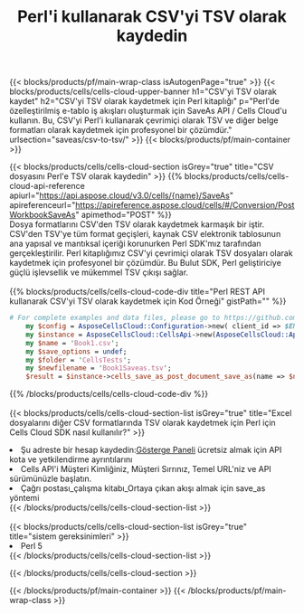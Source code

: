 ﻿---
title:  Perl'i kullanarak CSV'yi TSV olarak kaydedin
description:  CSV formatındaki dosyayı TSV formatındaki dosya olarak kaydetmek için Perl için Aspose.Cells Cloud SDK'yı kullanma.
---
{{< blocks/products/pf/main-wrap-class isAutogenPage="true" >}}
{{< blocks/products/cells/cells-cloud-upper-banner h1="CSV\'yi TSV olarak kaydet" h2="CSV\'yi TSV olarak kaydetmek için Perl kitaplığı" p="Perl\'de özelleştirilmiş e-tablo iş akışları oluşturmak için SaveAs API / Cells Cloud\'u kullanın. Bu, CSV\'yi Perl\'i kullanarak çevrimiçi olarak TSV ve diğer belge formatları olarak kaydetmek için profesyonel bir çözümdür." urlsection="saveas/csv-to-tsv/" >}}
{{< blocks/products/pf/main-container >}}

{{< blocks/products/cells/cells-cloud-section isGrey="true" title="CSV dosyasını Perl\'e TSV olarak kaydedin" >}}
{{% blocks/products/cells/cells-cloud-api-reference apiurl="https://api.aspose.cloud/v3.0/cells/{name}/SaveAs" apireferenceurl="https://apireference.aspose.cloud/cells/#/Conversion/PostWorkbookSaveAs" apimethod="POST" %}}
<br/>
Dosya formatlarını CSV'den TSV olarak kaydetmek karmaşık bir iştir. CSV'den TSV'ye tüm format geçişleri, kaynak CSV elektronik tablosunun ana yapısal ve mantıksal içeriği korunurken Perl SDK'mız tarafından gerçekleştirilir. Perl kitaplığımız CSV'yi çevrimiçi olarak TSV dosyaları olarak kaydetmek için profesyonel bir çözümdür. Bu Bulut SDK, Perl geliştiriciye güçlü işlevsellik ve mükemmel TSV çıkışı sağlar.
<br/>
<br/>
{{% blocks/products/cells/cells-cloud-code-div title="Perl REST API kullanarak CSV\'yi TSV olarak kaydetmek için Kod Örneği" gistPath="" %}}
  
```perl
# For complete examples and data files, please go to https://github.com/aspose-cells-cloud/aspose-cells-cloud-perl/
    my $config = AsposeCellsCloud::Configuration->new( client_id => $ENV{'ProductClientId'}, client_secret => $ENV{'ProductClientSecret'});
    my $instance = AsposeCellsCloud::CellsApi->new(AsposeCellsCloud::ApiClient->new( $config));
    my $name = 'Book1.csv';
    my $save_options = undef;
    my $folder = 'CellsTests';
    my $newfilename = 'Book1Saveas.tsv';
    $result = $instance->cells_save_as_post_document_save_as(name => $name,save_options => $save_options, newfilename => $newfilename, folder => $folder);
```
  
{{% /blocks/products/cells/cells-cloud-code-div %}}
<br/>
<br/>
{{< blocks/products/cells/cells-cloud-section-list isGrey="true" title="Excel dosyalarını diğer CSV formatlarında TSV olarak kaydetmek için Perl için Cells Cloud SDK nasıl kullanılır?" >}}
<li> Şu adreste bir hesap kaydedin:<a href="https://dashboard.aspose.cloud/">Gösterge Paneli</a> ücretsiz almak için API kota ve yetkilendirme ayrıntılarını</li>
<li>Cells API'i Müşteri Kimliğiniz, Müşteri Sırrınız, Temel URL'niz ve API sürümünüzle başlatın.</li>
<li>Çağrı postası_çalışma kitabı_Ortaya çıkan akışı almak için save_as yöntemi</li>
{{< /blocks/products/cells/cells-cloud-section-list >}}
<br/>
<br/>
{{< blocks/products/cells/cells-cloud-section-list isGrey="true" title="sistem gereksinimleri" >}}
<li>Perl 5</li>
{{< /blocks/products/cells/cells-cloud-section-list >}}

{{< /blocks/products/cells/cells-cloud-section >}}

{{< /blocks/products/pf/main-container >}}
{{< /blocks/products/pf/main-wrap-class >}}
